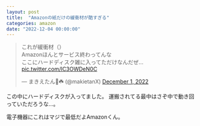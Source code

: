 ```yaml
---
layout: post
title:  "Amazonの紙だけの緩衝材が酷すぎる"
categories: amazon
date: "2022-12-04 00:00:00"
---
```


<blockquote class="twitter-tweet tw-align-center"><p lang="ja" dir="ltr">これが緩衝材（）<br>Amazonほんとサービス終わってんな<br>ここにハードディスク雑に入ってただけなんだぜ… <a href="https://t.co/lC3OWDeN0C">pic.twitter.com/lC3OWDeN0C</a></p>&mdash; まきえたん🥦☘️ (@makietanX) <a href="https://twitter.com/makietanX/status/1598309684569862144?ref_src=twsrc%5Etfw">December 1, 2022</a></blockquote> <script async src="https://platform.twitter.com/widgets.js" charset="utf-8"></script>

この中にハードディスクが入ってました。
運搬されてる最中はさぞ中で動き回っていただろうな...。

電子機器にこれはマジで最低だよAmazonくん。
